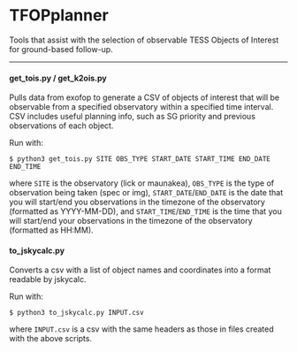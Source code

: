# TFOPplanner
Tools that assist with the selection of observable TESS Objects of Interest for ground-based follow-up. 
___________________________________
#### get_tois.py / get_k2ois.py
Pulls data from exofop to generate a CSV of objects of interest that will be observable from a specified observatory within a specified time interval. CSV includes useful planning info, such as SG priority and previous observations of each object.

Run with: 

`$ python3 get_tois.py SITE OBS_TYPE START_DATE START_TIME END_DATE END_TIME`

where `SITE` is the observatory (lick or maunakea), `OBS_TYPE` is the type of observation being taken (spec or img), `START_DATE`/`END_DATE` is the date that you will start/end you observations in the timezone of the observatory (formatted as YYYY-MM-DD), and `START_TIME`/`END_TIME` is the time that you will start/end your observations in the timezone of the observatory (formatted as HH:MM).

#### to_jskycalc.py
Converts a csv with a list of object names and coordinates into a format readable by jskycalc.

Run with:

`$ python3 to_jskycalc.py INPUT.csv`

where `INPUT.csv` is a csv with the same headers as those in files created with the above scripts.
